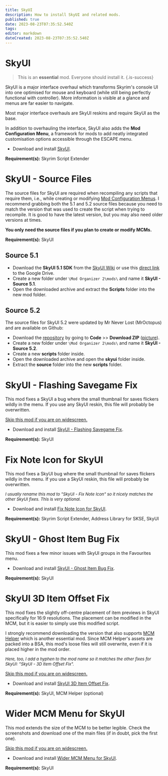 ```yaml
---
title: SkyUI
description: How to install SkyUI and related mods.
published: true
date: 2023-08-23T07:35:52.540Z
tags: 
editor: markdown
dateCreated: 2023-08-23T07:35:52.540Z
---
```


# SkyUI

> This is an **essential** mod. Everyone should install it.
{.is-success}

SkyUI is a major interface overhaul which transforms Skyrim's console UI into one optimised for mouse and keyboard (while still being perfectly functional with controller). More information is visible at a glance and menus are far easier to navigate.

Most major interface overhauls are SkyUI reskins and require SkyUI as the base.

In addition to overhauling the interface, SkyUI also adds the **Mod Configuration Menu**, a framework for mods to add neatly integrated customisation options accessible through the ESCAPE menu.

- Download and install [SkyUI](https://www.nexusmods.com/skyrimspecialedition/mods/12604?tab=files).

**Requirement(s):** Skyrim Script Extender

# SkyUI - Source Files

The source files for SkyUI are required when recompiling any scripts that require them, i.e., while creating or modifying [Mod Configuration Menus](/knowledge-base/mcm). I recommend grabbing both the 5.1 and 5.2 source files because you need to match the version that was used to create the script when trying to recompile. It is good to have the latest version, but you may also need older versions at times.

**You only need the source files if you plan to create or modify MCMs.**

**Requirement(s):** SkyUI

## Source 5.1

- Download the **SkyUI 5.1 SDK** from the [SkyUI Wiki](https://github.com/schlangster/skyui/wiki) or use this [direct link](https://drive.google.com/file/d/0B4iEH8ar3jtxbFlkVzZSVHN0alk/view?resourcekey=0-bTFKQxbSl6Y_4-dZDHE0AQ) to the Google Drive.
- Create a new folder under `\Mod Organizer 2\mods\` and name it **SkyUI - Source 5.1**.
- Open the downloaded archive and extract the **Scripts** folder into the new mod folder.

## Source 5.2

The source files for SkyUI 5.2 were updated by Mr Never Lost (MrOctopus) and are available on Github:

- Download the [repository](https://github.com/MrOctopus/nl_online) by going to **Code** >> **Download ZIP** ([picture](/Pictures/skyforge/mod-recommendations/skyui/skyui-source-git.png)).
- Create a new folder under `\Mod Organizer 2\mods\` and name it **SkyUI - Source 5.2**.
- Create a new **scripts** folder inside.
- Open the downloaded archive and open the **skyui** folder inside.
- Extract the **source** folder into the new **scripts** folder.

# SkyUI - Flashing Savegame Fix

This mod fixes a SkyUI a bug where the small thumbnail for saves flickers wildly in the menu. If you use any SkyUI reskin, this file will probably be overwritten.

<u>Skip this mod if you are on widescreen.</u>

- Download and install [SkyUI - Flashing Savegame Fix](https://www.nexusmods.com/skyrimspecialedition/mods/20406?tab=files).

**Requirement(s):** SkyUI

# Fix Note Icon for SkyUI

This mod fixes a SkyUI bug where the small thumbnail for saves flickers wildly in the menu. If you use a SkyUI reskin, this file will probably be overwritten.

<font size=2>*I usually rename this mod to "SkyUI - Fix Note Icon" so it nicely matches the other SkyUI fixes. This is very optional.*</font>

- Download and install [Fix Note Icon for SkyUI](https://www.nexusmods.com/skyrimspecialedition/mods/32561?tab=files).

**Requirement(s):** Skyrim Script Extender, Address Library for SKSE, SkyUI

# SkyUI - Ghost Item Bug Fix

This mod fixes a few minor issues with SkyUI groups in the Favourites menu.

- Download and install [SkyUI - Ghost Item Bug Fix](https://www.nexusmods.com/skyrimspecialedition/mods/49106?tab=files).

**Requirement(s):** SkyUI

# SkyUI 3D Item Offset Fix

This mod fixes the slightly off-centre placement of item previews in SkyUI specifically for 16:9 resolutions. The placement can be modified in the MCM, but it is easier to simply use this modified script.

I strongly recommend downloading the version that also supports [MCM Helper](/mods/utilities-frameworks#mcm-helper) which is another essential mod. Since MCM Helper's assets are packed into a BSA, this mod's loose files will still overwrite, even if it is placed higher in the mod order.

<font size=2>*Here, too, I add a hyphen to the mod name so it matches the other fixes for SkyUI: "SkyUI - 3D Item Offset Fix".*</font>

<u>Skip this mod if you are on widescreen.</u>

- Download and install [SkyUI 3D Item Offset Fix](https://www.nexusmods.com/skyrimspecialedition/mods/92602?tab=files).

**Requirement(s):** SkyUI, MCM Helper (optional)

# Wider MCM Menu for SkyUI

This mod extends the size of the MCM to be better legible. Check the screenshots and download one of the main files (if in doubt, pick the first one).

<u>Skip this mod if you are on widescreen.</u>

- Download and install [Wider MCM Menu for SkyUI](https://www.nexusmods.com/skyrimspecialedition/mods/22825?tab=files).

**Requirement(s):** SkyUI